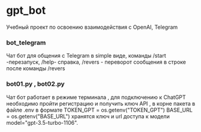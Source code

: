 # gpt_bot
Учебный проект по освоению взаимодействия с OpenAI, Telegram
### bot_telegram
Чат бот для общения с Telegram в simple виде,
команды /start -перезапуск, /help- справка, /revers - переворот сообщения в строке после команды /revers

### bot01.py , bot02.py
Чат бот работает в режиме терминала , для подключению к ChatGPT  необходимо пройти регистрацию
и получить ключ API , в корне пакета в файле .env в формате TOKEN_GPT = os.getenv("TOKEN_GPT")
BASE_URL = os.getenv("BASE_URL") хранятся ключ и url доступа к модели  model="gpt-3.5-turbo-1106".
